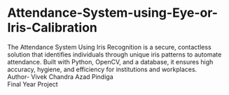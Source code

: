 # Attendance-System-using-Eye-or-Iris-Calibration
The Attendance System Using Iris Recognition is a secure, contactless solution that identifies individuals through unique iris patterns to automate attendance. Built with Python, OpenCV, and a database, it ensures high accuracy, hygiene, and efficiency for institutions and workplaces.
<br>
Author- Vivek Chandra Azad Pindiga
<br>
Final Year Project
